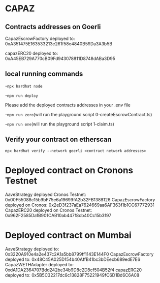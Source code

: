 # CAPAZ

## Contracts addresses on Goerli

CapazEscrowFactory deployed to: 0xA351475E163533213e261f58e4840B59Da3A3b5B

capazERC20 deployed to: 0xA45EB729A770cB09Fd943078811D8748dABa3D95

## local running commands

-`npx hardhat node`

-`npm run deploy`

Please add the deployed contracts addresses in your .env file

-`npm run zero`(will run the playground script 0-createEscrowContract.ts)

-`npm run one`(will run the playground script 1-claim.ts)

## Verify your contract on etherscan

`npx hardhat verify --network goerli <contract network addresses>`

# Deployed contract on Cronons Testnet

AaveStrategy deployed Cronos Testnet: 0x00F55088c15b9bF75e6a19699fA2b32FB1388126
CapazEscrowFactory deployed on Cronos: 0x2eD3f237aEa7624669aa6AF363f1b1CC67772931
CapazERC20 deployed on Cronos Testnet: 0x962F2585Da1B901CAB10ab447f8cb40Cc15b3197

# Deployed contract on Mumbai

AaveStrategy deployed to: 0x3220A910e4a2e437c2A1a5bb8799ff1143E144F0
CapazEscrowFactory deployed to: 0x48C45A025D154b40AffB41bc3bDEecb689edE7E6
CapazWETHAdapter deployed to: 0xdA1DA2364707Bdd242be34b9D8c2D8cf504B52f4
capazERC20 deployed to: 0x5B5C32217dc6c13828F75221949fC6D1Bd6C6A08
